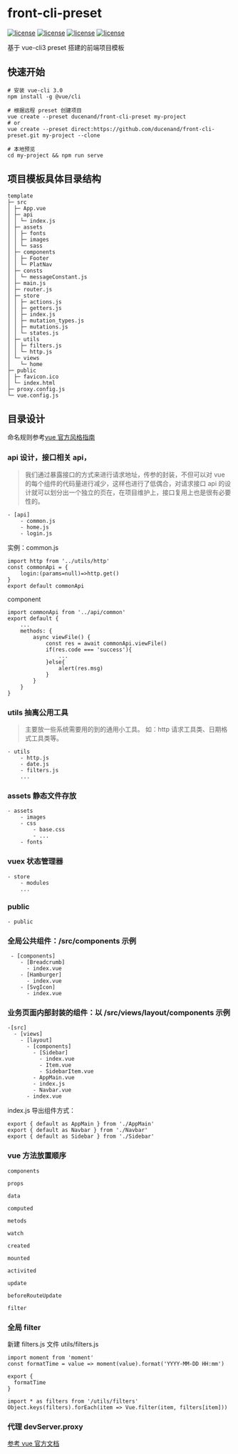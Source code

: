 # front-cli-preset

[![license](https://img.shields.io/badge/%40vue%2Fcli-%5E3.5.0-brightgreen.svg)](https://github.com/vuejs/vue-cli)
[![license](https://img.shields.io/badge/vue-%5E2.6.6-brightgreen.svg)](https://github.com/vuejs/vue)
[![license](https://img.shields.io/badge/axios-%5E0.18.0-brightgreen.svg)](https://github.com/axios/axios)
[![license](https://img.shields.io/badge/element--ui-%5E2.7.0-brightgreen.svg)](https://github.com/ElemeFE/element)

基于 vue-cli3 preset 搭建的前端项目模板

## 快速开始

```
# 安装 vue-cli 3.0
npm install -g @vue/cli

# 根据远程 preset 创建项目
vue create --preset ducenand/front-cli-preset my-project
# or
vue create --preset direct:https://github.com/ducenand/front-cli-preset.git my-project --clone

# 本地预览
cd my-project && npm run serve
```

## 项目模板具体目录结构

```
template
├─ src
│ ├─ App.vue
│ ├─ api
│ │ └─ index.js
│ ├─ assets
│ │ ├─ fonts
│ │ ├─ images
│ │ └─ sass
│ ├─ components
│ │ ├─ Footer
│ │ └─ PlatNav
│ ├─ consts
│ │ └─ messageConstant.js
│ ├─ main.js
│ ├─ router.js
│ ├─ store
│ │ ├─ actions.js
│ │ ├─ getters.js
│ │ ├─ index.js
│ │ ├─ mutation_types.js
│ │ ├─ mutations.js
│ │ └─ states.js
│ ├─ utils
│ │ ├─ filters.js
│ │ └─ http.js
│ └─ views
│   └─ home
├─ public
│ ├─ favicon.ico
│ └─ index.html
├─ proxy.config.js
└─ vue.config.js
```

## 目录设计

命名规则参考[vue 官方风格指南](https://cn.vuejs.org/v2/style-guide/#%E5%8D%95%E6%96%87%E4%BB%B6%E7%BB%84%E4%BB%B6%E6%96%87%E4%BB%B6%E7%9A%84%E5%A4%A7%E5%B0%8F%E5%86%99-%E5%BC%BA%E7%83%88%E6%8E%A8%E8%8D%90)

### api 设计，接口相关 api，

> 我们通过暴露接口的方式来进行请求地址，传参的封装，不但可以对 vue 的每个组件的代码量进行减少，这样也进行了低偶合，对请求接口 api 的设计就可以划分出一个独立的页在，在项目维护上，接口复用上也是很有必要性的。

```
- [api]
    - common.js
    - home.js
    - login.js
```

实例：common.js

```
import http from '../utils/http'
const commonApi = {
    login:(params=null)=>http.get()
}
export default commonApi

```

component

```
import commonApi from '../api/common'
export default {
    ...
    methods: {
        async viewFile() {
            const res = await commonApi.viewFile()
            if(res.code === 'success'){
                ...
            }else{
                alert(res.msg)
            }
        }
    }
}

```

### utils 抽离公用工具

> 主要放一些系统需要用的到的通用小工具。
> 如：http 请求工具类、日期格式工具类等。

```
- utils
    - http.js
    - date.js
    - filters.js
    ...
```

### assets 静态文件存放

```
- assets
    - images
    - css
        - base.css
        - ...
    - fonts
```

### vuex 状态管理器

```
- store
    - modules
    ...
```

### public

```
- public
```

### 全局公共组件：/src/components 示例

```
 - [components]
    - [Breadcrumb]
      - index.vue
    - [Hamburger]
      - index.vue
    - [SvgIcon]
      - index.vue
```

### 业务页面内部封装的组件：以 /src/views/layout/components 示例

```
-[src]
  - [views]
    - [layout]
      - [components]
        - [Sidebar]
          - index.vue
          - Item.vue
          - SidebarItem.vue
        - AppMain.vue
        - index.js
        - Navbar.vue
      - index.vue
```

index.js 导出组件方式：

```
export { default as AppMain } from './AppMain'
export { default as Navbar } from './Navbar'
export { default as Sidebar } from './Sidebar'
```

### vue 方法放置顺序

```
components

props

data

computed

metods

watch

created

mounted

activited

update

beforeRouteUpdate

filter

```

### 全局 filter

新建 filters.js 文件
utils/filters.js

```
import moment from 'moment'
const formatTime = value => moment(value).format('YYYY-MM-DD HH:mm')

export {
  formatTime
}
```

```
import * as filters from '/utils/filters'
Object.keys(filters).forEach(item => Vue.filter(item, filters[item]))
```

### 代理 devServer.proxy

[参考 vue 官方文档](https://cli.vuejs.org/zh/config/#devserver)
